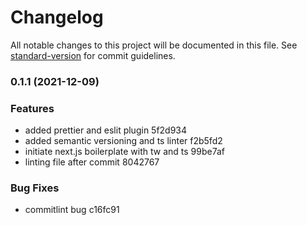 # Changelog

All notable changes to this project will be documented in this file. See [standard-version](https://github.com/conventional-changelog/standard-version) for commit guidelines.

### 0.1.1 (2021-12-09)


### Features

* added prettier and eslit plugin 5f2d934
* added semantic versioning and ts linter f2b5fd2
* initiate next.js boilerplate with tw and ts 99be7af
* linting file after commit 8042767


### Bug Fixes

* commitlint bug c16fc91
